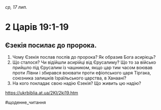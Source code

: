 
_ср, 17 лип._

# 2 Царів 19:1-19

## Єзекія посилає до пророка.
1. Чому Єзекія послав послів до пророка? Як образив Бога асирієць?
2. Що сталося? Чи відійшли асирійці від Єрусалиму? Що то за військо прийшло під Єрусалим із чашником, якщо цар тим часом воював проти Лівни і збирався воювати проти ефіопського царя Тіргака, союзника залишків Ізраїльського царства, в Ханаані?
3. На кого покладає свою надію Єзекія? Що живить цю надію?

https://ukrbiblia.at.ua/2KI/2ki19.htm 

#щоденне_читання
